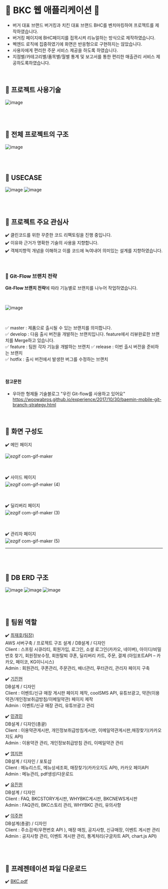 # :poultry_leg: BKC 웹 애플리케이션 :poultry_leg:

- 버거 대표 브랜드 버거킹과 치킨 대표 브랜드 BHC를 벤치마킹하여 프로젝트를 제작하였습니다.
- 버거킹 페이지에 BHC페이지를 접목시켜 리뉴얼하는 방식으로 제작하였습니다. 
- 벡엔드 로직에 집중하였기에 화면은 반응형으로 구현하지는 않았습니다.
- 사용자에게 편리한 주문 서비스 제공을 하도록 하였습니다. 
- 지점별/카테고리별/품목별/월별 통계 및 보고서를 통한 편리한 매출관리 서비스 제공하도록하였습니다. 

<br>

##  :poultry_leg: 프로젝트 사용기술 
![image](https://user-images.githubusercontent.com/55049159/118394187-1470bf80-b67e-11eb-9493-6ed220c7767a.png)


<br>
<br>

##  :poultry_leg: 전체 프로젝트의 구조
![image](https://user-images.githubusercontent.com/55049159/118393926-9233cb80-b67c-11eb-9b23-03d04d373365.png)

<br>
<br>

##  :poultry_leg: USECASE

![image](https://user-images.githubusercontent.com/55049159/118394093-8dbbe280-b67d-11eb-9072-b59a9657d6bc.png)
![image](https://user-images.githubusercontent.com/55049159/118394101-93b1c380-b67d-11eb-8b62-b714e5f6cec6.png)

<br>
<br>

##  :poultry_leg: 프로젝트 주요 관심사

:heavy_check_mark: 클린코드를 위한 꾸준한 코드 리팩토링을 진행 중입니다.      
:heavy_check_mark: 이유와 근거가 명확한 기술의 사용을 지향합니다.    
:heavy_check_mark: 객체지향적 개념을 이해하고 이를 코드에 녹여내어 의미있는 설계를 지향하였습니다.      

<br>

### :diamond_shape_with_a_dot_inside: Git-Flow 브랜치 전략

**Git-Flow 브랜치 전략**에 따라 기능별로 브랜치를 나누어 작업하였습니다. 

<br>

![image](https://user-images.githubusercontent.com/55049159/118393988-efc81800-b67c-11eb-9b1f-23aa09ddb52b.png)

<br>

:white_check_mark: master : 제품으로 출시될 수 있는 브랜치를 의미합니다.     
:white_check_mark: develop : 다음 출시 버전을 개발하는 브랜치입니다. feature에서 리뷰완료한 브랜치를 Merge하고 있습니다.    
:white_check_mark: feature : 팀원 각자 기능을 개발하는 브랜치 
:white_check_mark: release : 이번 출시 버전을 준비하는 브랜치    
:white_check_mark: hotfix : 출시 버전에서 발생한 버그를 수정하는 브랜치    

<br>

#### 참고문헌
- 우아한 형제들 기술블로그 "우린 Git-flow를 사용하고 있어요"   
<https://woowabros.github.io/experience/2017/10/30/baemin-mobile-git-branch-strategy.html>

<br>

##  :poultry_leg: 화면 구성도
:heavy_check_mark: 메인 페이지 <br>

![ezgif com-gif-maker](https://user-images.githubusercontent.com/55049159/118395510-bea01580-b685-11eb-93fd-31c4daed36ad.gif)

<br><br>
:heavy_check_mark: 사이드 페이지 <br>
![ezgif com-gif-maker (4)](https://user-images.githubusercontent.com/55049159/118396126-f8265000-b688-11eb-8fe1-a2befbc4a84e.gif)

<br><br>
:heavy_check_mark: 딜리버리 페이지 <br>
![ezgif com-gif-maker (3)](https://user-images.githubusercontent.com/55049159/118395736-ec398e80-b686-11eb-8916-5b4d4148c4b2.gif)

<br><br>
:heavy_check_mark: 관리자 페이지 <br>
![ezgif com-gif-maker (5)](https://user-images.githubusercontent.com/55049159/118396146-12602e00-b689-11eb-9183-8db53e9d8f04.gif)

___



<br>
<br>

##  :poultry_leg: DB ERD 구조
![image](https://user-images.githubusercontent.com/55049159/118394023-374ea400-b67d-11eb-92e7-04567dd37feb.png)
![image](https://user-images.githubusercontent.com/55049159/118394026-3b7ac180-b67d-11eb-8df8-2667ac33f370.png)
![image](https://user-images.githubusercontent.com/55049159/118394034-42a1cf80-b67d-11eb-89e1-9c1e5447ce80.png)


<br>
<br>

##  :poultry_leg: 팀원 역할

:heavy_check_mark: 
   <a href="https://github.com/jaero0725">최재호(팀장)</a> <br>
   AWS 서버구축 / 프로젝트 구조 설계 / DB설계 / 디자인 <br>
    Client : 스프링 시큐리티, 회원가입, 로그인, 소셜 로그인(카카오, 네이버), 아이디/비밀번호 찾기, 회원정보수정, 회원탈퇴
            쿠폰, 딜리버리 카트, 주문, 결제 (아임포트API – 카카오, 페이코, KG이니시스) <br>
    Admin : 회원관리, 쿠폰관리, 주문관리, 배너관리, 푸터관리, 관리자 페이지 구축 <br>
  
:heavy_check_mark:
<a href="https://github.com/JinHyeonGi">기진현</a> <br>
DB설계 / 디자인	 <br>
Client : 이벤트/신규 매장 게시판 페이지 제작, coolSMS API, 유튜브광고, 약관(이용약관/개인정보취급방침/이메일약관) 페이지 제작<br>
Admin : 이벤트/신규 매장 관리, 유튜브광고 관리<br>

:heavy_check_mark: 
<a href="https://github.com/KyungMin-tech">민경민</a><br>
DB설계 / 디자인(총괄)<br>
Client : 이용약관게시판, 개인정보취급방침게시판, 이메일약관게시판,매장찾기(카카오지도 API)<br>
Admin : 이용약관 관리, 개인정보취급방침 관리, 이메일약관 관리<br>

:heavy_check_mark: 
<a href="https://github.com/Eom-jihyeonh">엄지현</a> <br>
DB설계 / 디자인 / 포토샵<br>
Client : 메뉴리스트, 메뉴상세조회, 매장찾기(카카오지도 API), 카카오 페이API<br>
Admin : 메뉴관리, pdf생성/다운로드  <br>

:heavy_check_mark: 
<a href="https://github.com/hilu12311">유진원</a> <br>
DB설계 / 디자인	<br>
Client : FAQ, BKCSTORY게시판, WHYBKC게시판, BKCNEWS게시판<br>
Admin : FAQ관리, BKC스토리 관리, WHYBKC 관리, 유의사항<br>

:heavy_check_mark: 
<a href="https://github.com/J-HLee">이주현</a>
<br> DB설계(총괄) / 디자인	<br>
Client : 주소검색(우편번호 API ), 매장 매칭, 공지사항, 신규매장, 이벤트 게시판 관리<br>
Admin : 공지사항 관리, 이벤트 게시판 관리, 통계처리(구글차트 API, chart.js API)<br>

<br><br>
##  :poultry_leg: 프레젠테이션 파일 다운로드

:heavy_check_mark: [BKC.pdf](https://github.com/kg-JHTeam/BKC/files/6489110/BKC.ppt.pdf)
